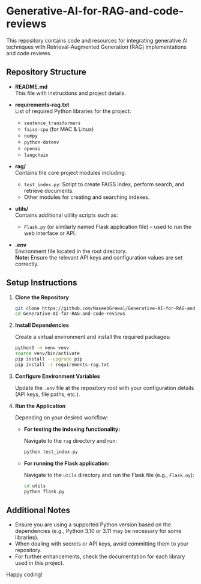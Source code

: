 # Generative-AI-for-RAG-and-code-reviews

This repository contains code and resources for integrating generative AI techniques with Retrieval-Augmented Generation (RAG) implementations and code reviews.

## Repository Structure

- **README.md**  
  This file with instructions and project details.

- **requirements-rag.txt**  
  List of required Python libraries for the project:
  - `sentence_transformers`
  - `faiss-cpu` (for MAC & Linux)
  - `numpy`
  - `python-dotenv`
  - `openai`
  - `langchain`

- **rag/**  
  Contains the core project modules including:
  - `test_index.py`: Script to create FAISS index, perform search, and retrieve documents.
  - Other modules for creating and searching indexes.

- **utils/**  
  Contains additional utility scripts such as:
  - `Flask.py` (or similarly named Flask application file) – used to run the web interface or API.

- **.env**  
  Environment file located in the root directory.  
  **Note:** Ensure the relevant API keys and configuration values are set correctly.

## Setup Instructions

1. **Clone the Repository**

   ```bash
   git clone https://github.com/NaseebGrewal/Generative-AI-for-RAG-and-code-reviews.git
   cd Generative-AI-for-RAG-and-code-reviews
   ```

2. **Install Dependencies**

   Create a virtual environment and install the required packages:

   ```bash
   python3 -m venv venv
   source venv/bin/activate
   pip install --upgrade pip
   pip install -r requirements-rag.txt
   ```

3. **Configure Environment Variables**

   Update the `.env` file at the repository root with your configuration details (API keys, file paths, etc.).

4. **Run the Application**

   Depending on your desired workflow:

   - **For testing the indexing functionality:**
     
     Navigate to the `rag` directory and run:
     
     ```bash
     python test_index.py
     ```

   - **For running the Flask application:**
     
     Navigate to the `utils` directory and run the Flask file (e.g., `Flask.oy`):
     
     ```bash
     cd utils
     python flask.py
     ```

## Additional Notes

- Ensure you are using a supported Python version based on the dependencies (e.g., Python 3.10 or 3.11 may be necessary for some libraries).
- When dealing with secrets or API keys, avoid committing them to your repository.
- For further enhancements, check the documentation for each library used in this project.

Happy coding!